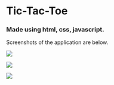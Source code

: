 # Tic-Tac-Toe

### Made using html, css, javascript.

Screenshots of the application are below.

![](https://https://github.com/ismailboyaci/fimple-prac/blob/main/images/1.png?raw=true)

![](https://https://github.com/ismailboyaci/fimple-prac/blob/main/images/2.png?raw=true)

![](https://https://github.com/ismailboyaci/fimple-prac/blob/main/images/3.png?raw=true)
